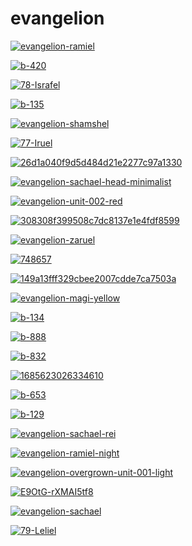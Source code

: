 # evangelion

<a href="evangelion-ramiel.jpg"><img alt="evangelion-ramiel" src="evangelion-ramiel.jpg"></a>

<a href="b-420.jpg"><img alt="b-420" src="b-420.jpg"></a>

<a href="78-Israfel.jpg"><img alt="78-Israfel" src="78-Israfel.jpg"></a>

<a href="b-135.jpg"><img alt="b-135" src="b-135.jpg"></a>

<a href="evangelion-shamshel.jpg"><img alt="evangelion-shamshel" src="evangelion-shamshel.jpg"></a>

<a href="77-Iruel.jpg"><img alt="77-Iruel" src="77-Iruel.jpg"></a>

<a href="26d1a040f9d5d484d21e2277c97a1330.jpg"><img alt="26d1a040f9d5d484d21e2277c97a1330" src="26d1a040f9d5d484d21e2277c97a1330.jpg"></a>

<a href="evangelion-sachael-head-minimalist.jpg"><img alt="evangelion-sachael-head-minimalist" src="evangelion-sachael-head-minimalist.jpg"></a>

<a href="evangelion-unit-002-red.png"><img alt="evangelion-unit-002-red" src="evangelion-unit-002-red.png"></a>

<a href="308308f399508c7dc8137e1e4fdf8599.jpg"><img alt="308308f399508c7dc8137e1e4fdf8599" src="308308f399508c7dc8137e1e4fdf8599.jpg"></a>

<a href="evangelion-zaruel.jpg"><img alt="evangelion-zaruel" src="evangelion-zaruel.jpg"></a>

<a href="748657.jpg"><img alt="748657" src="748657.jpg"></a>

<a href="149a13fff329cbee2007cdde7ca7503a.jpg"><img alt="149a13fff329cbee2007cdde7ca7503a" src="149a13fff329cbee2007cdde7ca7503a.jpg"></a>

<a href="evangelion-magi-yellow.png"><img alt="evangelion-magi-yellow" src="evangelion-magi-yellow.png"></a>

<a href="b-134.jpg"><img alt="b-134" src="b-134.jpg"></a>

<a href="b-888.jpg"><img alt="b-888" src="b-888.jpg"></a>

<a href="b-832.jpg"><img alt="b-832" src="b-832.jpg"></a>

<a href="1685623026334610.png"><img alt="1685623026334610" src="1685623026334610.png"></a>

<a href="b-653.jpg"><img alt="b-653" src="b-653.jpg"></a>

<a href="b-129.jpg"><img alt="b-129" src="b-129.jpg"></a>

<a href="evangelion-sachael-rei.png"><img alt="evangelion-sachael-rei" src="evangelion-sachael-rei.png"></a>

<a href="evangelion-ramiel-night.jpg"><img alt="evangelion-ramiel-night" src="evangelion-ramiel-night.jpg"></a>

<a href="evangelion-overgrown-unit-001-light.png"><img alt="evangelion-overgrown-unit-001-light" src="evangelion-overgrown-unit-001-light.png"></a>

<a href="E9OtG-rXMAI5tf8.jpg"><img alt="E9OtG-rXMAI5tf8" src="E9OtG-rXMAI5tf8.jpg"></a>

<a href="evangelion-sachael.jpg"><img alt="evangelion-sachael" src="evangelion-sachael.jpg"></a>

<a href="79-Leliel.jpg"><img alt="79-Leliel" src="79-Leliel.jpg"></a>

